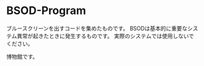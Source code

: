 # BSOD-Program

ブルースクリーンを出すコードを集めたものです。
BSODは基本的に重要なシステム異常が起きたときに発生するものです。
実際のシステムでは使用しないでください。

博物館です。